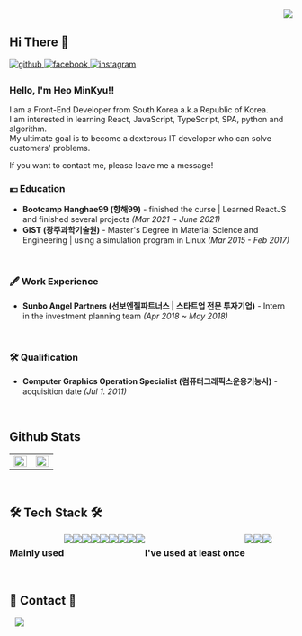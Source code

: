 <div align="right">
<img src="https://komarev.com/ghpvc/?username=jiyeoon&&style=flat-square" align="right" />
</div>  
  
<br/>  

## Hi There 👋

<a href="https://github.com/heo-mk" target="_blank">
<img src=https://img.shields.io/badge/github-%2324292e.svg?&style=for-the-badge&logo=github&logoColor=white alt=github style="margin-bottom: 5px;" />
</a>
<a href="https://www.facebook.com/alkesmse/" target="_blank">
<img src=https://img.shields.io/badge/facebook-%232E87FB.svg?&style=for-the-badge&logo=facebook&logoColor=white alt=facebook style="margin-bottom: 5px;" />
</a>
<a href="https://www.instagram.com/heo_0229/" target="_blank">
<img src=https://img.shields.io/badge/instagram-%23000000.svg?&style=for-the-badge&logo=instagram&logoColor=white&color=dd2a7b alt=instagram style="margin-bottom: 5px;" />
</a>

### Hello, I'm Heo MinKyu!!

I am a Front-End Developer from South Korea a.k.a Republic of Korea. <br/>
I am interested in learning React, JavaScript, TypeScript, SPA, python and algorithm. <br/>
My ultimate goal is to become a dexterous IT developer who can solve customers' problems.<br/>

If you want to contact me, please leave me a message!


### 💶 Education
- **Bootcamp Hanghae99 (항해99)** - finished the curse  |  Learned ReactJS and finished several projects *(Mar 2021 ~ June 2021)*
- **GIST (광주과학기술원)** - Master's Degree in Material Science and Engineering  |  using a simulation program in Linux *(Mar 2015 - Feb 2017)* 
<br/>

### 🖋 Work Experience
- **Sunbo Angel Partners (선보엔젤파트너스 | 스타트업 전문 투자기업)** - Intern in the investment planning team *(Apr 2018 ~ May 2018)*
<br/>

### 🛠 Qualification
- **Computer Graphics Operation Specialist (컴퓨터그래픽스운용기능사)** - acquisition date *(Jul 1. 2011)*
<br/>

## Github Stats  
<table><tr><td valign="top" width="50%">

<img src="https://github-readme-stats.vercel.app/api?username=heo-mk&show_icons=true&count_private=true&hide_border=true" align="left" style="width: 100%" />

</td><td valign="top" width="50%">

<img src="https://github-readme-stats.vercel.app/api/top-langs/?username=heo-mk&hide_border=true&layout=compact" align="left" style="width: 100%" />

</td></tr></table>  
<br/>  
</div>

<h2> 🛠 Tech Stack 🛠 </h2>
<div style="display:flex">
<h3> Mainly used </h3>
<img src="https://img.shields.io/badge/JavaScript-F7DF1E?style=flat-square&logo=JavaScript&logoColor=black"/>
<img src="https://img.shields.io/badge/React-61DAFB?style=flat-square&logo=React&logoColor=black"/>
<img src="https://img.shields.io/badge/Redux-764ABC?style=flat-square&logo=Redux&logoColor=white"/>
<img src="https://img.shields.io/badge/styled-components-DB7093?style=flat-square&logo=styled-components&logoColor=white"/>
<img src="https://img.shields.io/badge/Sass-CC6699?style=flat-square&logo=Sass&logoColor=white"/>
<img src="https://img.shields.io/badge/CSS3-1572B6?style=flat-square&logo=CSS3&logoColor=white"/>
<img src="https://img.shields.io/badge/HTML5-E34F26?style=flat-square&logo=HTML5&logoColor=white"/>
<img src="https://img.shields.io/badge/Python-3766AB?style=flat-square&logo=Python&logoColor=white"/>
<img src="https://img.shields.io/badge/Firebase-FFCA28?style=flat-square&logo=Firebase&logoColor=black"/>         
<br/>
         
<h3> I've used at least once </h3>

<img src="https://img.shields.io/badge/MongoDB-47A248?style=flat-square&logo=MongoDB&logoColor=white"/>
<img src="https://img.shields.io/badge/Flask-000000?style=flat-square&logo=Flask&logoColor=white"/>
<img src="https://img.shields.io/badge/jQuery-0769AD?style=flat-square&logo=jQuery&logoColor=white"/>
</div>
<br/>

<h2> 📲 Contact 📱 </h2>

<p>
<a href="mailto:alkesmse@gmail.com">
    <img 
        src="https://img.shields.io/badge/Gmail-EA4335?style=flat-square&logo=Gmail&logoColor=white"
        style="height : auto; margin-left : 10px; margin-right : 10px;"/>
</a></p>

<br/>

<!---
miniPinetree/miniPinetree is a ✨ special ✨ repository because its `README.md` (this file) appears on your GitHub profile.
You can click the Preview link to take a look at your changes.
--->
